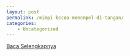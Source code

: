 ```yaml
---
layout: post
permalink: /mimpi-kecoa-menempel-di-tangan/
categories:
    - Uncategorized
---
```


[Baca Selengkapnya](/06)